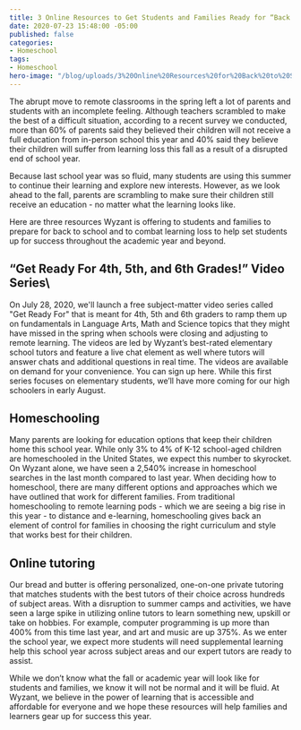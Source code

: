 ```yaml
---
title: 3 Online Resources to Get Students and Families Ready for “Back to School”
date: 2020-07-23 15:48:00 -05:00
published: false
categories:
- Homeschool
tags:
- Homeschool
hero-image: "/blog/uploads/3%20Online%20Resources%20for%20Back%20to%20School.png"
---
```


The abrupt move to remote classrooms in the spring left a lot of parents and students with an incomplete feeling. Although teachers scrambled to make the best of a difficult situation, according to a recent survey we conducted, more than 60% of parents said they believed their children will not receive a full education from in-person school this year and 40% said they believe their children will suffer from learning loss this fall as a result of a disrupted end of school year. 

Because last school year was so fluid, many students are using this summer to continue their learning and explore new interests. However, as we look ahead to the fall, parents are scrambling to make sure their children still receive an education - no matter what the learning looks like. 

Here are three resources Wyzant is offering to students and families to prepare for back to school and to combat learning loss to help set students up for success throughout the academic year and beyond. 


## “Get Ready For 4th, 5th, and 6th Grades!” Video Series\

On July 28, 2020, we'll launch a free subject-matter video series called "Get Ready For" that is meant for 4th, 5th and 6th graders to ramp them up on fundamentals in Language Arts, Math and Science topics that they might have missed in the spring when schools were closing and adjusting to remote learning. The videos are led by Wyzant’s best-rated elementary school tutors and feature a live chat element as well where tutors will answer chats and additional questions in real time. The videos are available on demand for your convenience. You can sign up here. While this first series focuses on elementary students, we’ll have more coming for our high schoolers in early August. 

## Homeschooling
Many parents are looking for education options that keep their children home this school year. While only 3% to 4% of K-12 school-aged children are homeschooled in the United States, we expect this number to skyrocket. On Wyzant alone, we have seen a 2,540% increase in homeschool searches in the last month compared to last year. When deciding how to homeschool, there are many different options and approaches which we have outlined that work for different families. From traditional homeschooling to remote learning pods - which we are seeing a big rise in this year - to distance and e-learning, homeschooling gives back an element of control for families in choosing the right curriculum and style that works best for their children. 

## Online tutoring
Our bread and butter is offering personalized, one-on-one private tutoring that matches students with the best tutors of their choice across hundreds of subject areas. With a disruption to summer camps and activities, we have seen a large spike in utilizing online tutors to learn something new, upskill or take on hobbies. For example, computer programming is up more than 400% from this time last year, and art and music are up 375%. As we enter the school year, we expect more students will need supplemental learning help this school year across subject areas and our expert tutors are ready to assist. 

While we don’t know what the fall or academic year will look like for students and families, we know it will not be normal and it will be fluid. At Wyzant, we believe in the power of learning that is accessible and affordable for everyone and we hope these resources will help families and learners gear up for success this year. 
